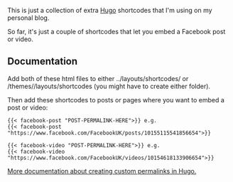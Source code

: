 This is just a collection of extra [Hugo](https://hugodocs.info/) shortcodes that I'm using on my personal blog.

So far, it's just a couple of shortcodes that let you embed a Facebook post or video.

## Documentation

Add both of these html files to either ../layouts/shortcodes/ or /themes/<THEME>/layouts/shortcodes (you might have to create either folder).

Then add these shortcodes to posts or pages where you want to embed a post or video:
```
{{< facebook-post "POST-PERMALINK-HERE">}} e.g.   
{{< facebook-post "https://www.facebook.com/FacebookUK/posts/10155115541856654">}}

{{< facebook-video "POST-PERMALINK-HERE">}} e.g.   
{{< facebook-video "https://www.facebook.com/FacebookUK/videos/10154618133906654">}}
```

[More documentation about creating custom permalinks in Hugo.](https://hugodocs.info/templates/shortcode-templates/#creating-custom-shortcodes)

